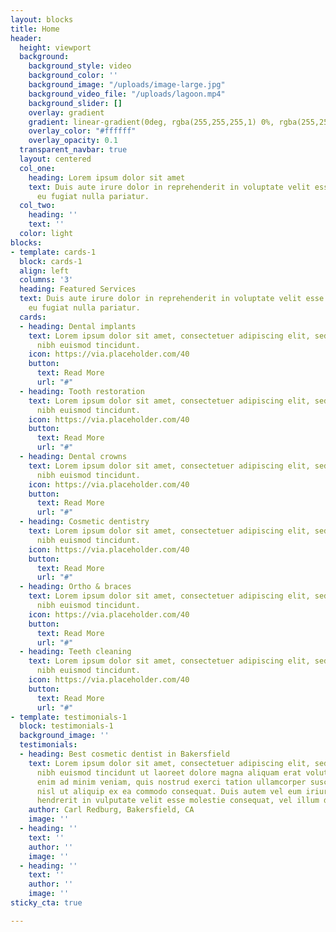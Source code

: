 ```yaml
---
layout: blocks
title: Home
header:
  height: viewport
  background:
    background_style: video
    background_color: ''
    background_image: "/uploads/image-large.jpg"
    background_video_file: "/uploads/lagoon.mp4"
    background_slider: []
    overlay: gradient
    gradient: linear-gradient(0deg, rgba(255,255,255,1) 0%, rgba(255,255,255,0) 50%);
    overlay_color: "#ffffff"
    overlay_opacity: 0.1
  transparent_navbar: true
  layout: centered
  col_one:
    heading: Lorem ipsum dolor sit amet
    text: Duis aute irure dolor in reprehenderit in voluptate velit esse cillum dolore
      eu fugiat nulla pariatur.
  col_two:
    heading: ''
    text: ''
  color: light
blocks:
- template: cards-1
  block: cards-1
  align: left
  columns: '3'
  heading: Featured Services
  text: Duis aute irure dolor in reprehenderit in voluptate velit esse cillum dolore
    eu fugiat nulla pariatur.
  cards:
  - heading: Dental implants
    text: Lorem ipsum dolor sit amet, consectetuer adipiscing elit, sed diam nonummy
      nibh euismod tincidunt.
    icon: https://via.placeholder.com/40
    button:
      text: Read More
      url: "#"
  - heading: Tooth restoration
    text: Lorem ipsum dolor sit amet, consectetuer adipiscing elit, sed diam nonummy
      nibh euismod tincidunt.
    icon: https://via.placeholder.com/40
    button:
      text: Read More
      url: "#"
  - heading: Dental crowns
    text: Lorem ipsum dolor sit amet, consectetuer adipiscing elit, sed diam nonummy
      nibh euismod tincidunt.
    icon: https://via.placeholder.com/40
    button:
      text: Read More
      url: "#"
  - heading: Cosmetic dentistry
    text: Lorem ipsum dolor sit amet, consectetuer adipiscing elit, sed diam nonummy
      nibh euismod tincidunt.
    icon: https://via.placeholder.com/40
    button:
      text: Read More
      url: "#"
  - heading: Ortho & braces
    text: Lorem ipsum dolor sit amet, consectetuer adipiscing elit, sed diam nonummy
      nibh euismod tincidunt.
    icon: https://via.placeholder.com/40
    button:
      text: Read More
      url: "#"
  - heading: Teeth cleaning
    text: Lorem ipsum dolor sit amet, consectetuer adipiscing elit, sed diam nonummy
      nibh euismod tincidunt.
    icon: https://via.placeholder.com/40
    button:
      text: Read More
      url: "#"
- template: testimonials-1
  block: testimonials-1
  background_image: ''
  testimonials:
  - heading: Best cosmetic dentist in Bakersfield
    text: Lorem ipsum dolor sit amet, consectetuer adipiscing elit, sed diam nonummy
      nibh euismod tincidunt ut laoreet dolore magna aliquam erat volutpat. Ut wisi
      enim ad minim veniam, quis nostrud exerci tation ullamcorper suscipit lobortis
      nisl ut aliquip ex ea commodo consequat. Duis autem vel eum iriure dolor in
      hendrerit in vulputate velit esse molestie consequat, vel illum dolore eu.
    author: Carl Redburg, Bakersfield, CA
    image: ''
  - heading: ''
    text: ''
    author: ''
    image: ''
  - heading: ''
    text: ''
    author: ''
    image: ''
sticky_cta: true

---
```

